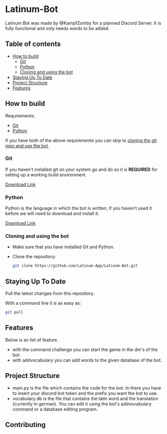 # Latinum-Bot

Latinum Bot was made by @KampfZomby for a planned Discord Server. 
It is fully functional and only needs words to be added.

## Table of contents

 * [How to build](#how-to-build)
    * [Git](#git)
    * [Python](#Python)
    * [Cloning and using the bot](#cloning-and-using-the-bot)
 * [Staying Up To Date](#staying-up-to-date)
 * [Project Structure](#project-structure)
 * [Features](#features)
 
 ## How to build

Requirements:

 * [Git](#Git)
 * [Python](#Python)

If you have both of the above requirements you can skip to [cloning the git repo and use the bot](#cloning-and-using-the-bot).

### Git

If you haven't installed git on your system go and do so it is **REQUIRED** for setting up a working build environment.

[Download Link](https://git-scm.com/download/win)

### Python

Python is the language in which the bot is written, if you haven't used it before we will need to download and install it.

[Download Link](https://www.python.org/downloads/)

### Cloning and using the bot

- Make sure that you have installed Git and Python.

- Clone the repository:
  ```bash
  git clone https://github.com/Latinum-App/Latinum-Bot.git
  ```
  
 ## Staying Up To Date

Pull the latest changes from this repository.

With a command line it is as easy as:

```bash
git pull
``` 
 
  ## Features

Below is an list of feature.

- with the command challenge you can start the game in the dm's of the bot.
- with addvocabulary you can add words to the given database of the bot.

## Project Structure

- main.py is the file which contains the code for the bot. In there you have to insert your discord bot token and the prefix you want the bot to use.
- vocabulary.db is the file that contains the latin word and the translation (currently in german). You can edit it using the bot's addvocabulary command or a database editing program.

## Contributing
